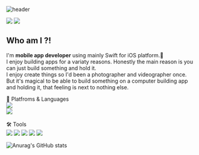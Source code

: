 ![header](https://capsule-render.vercel.app/api?type=rounded&color=timeGradient&text=Welcome%20to%20Dowon's%20GitHub%20👋&animation=twinkling&fontSize=40&fontAlignY=50&fontAlign=50&height=180)

<a href="" target="_blank"><img src="https://img.shields.io/badge/dowoniscool@yahoo.com-6001D2?style=flat-square&logo=yahoo&logoColor=FFFFFF"/></a>
<a href="https://www.linkedin.com/in/dodinoyo150/" target="_blank"><img src="https://img.shields.io/badge/Dowon Kim-0A66C2?style=flat-square&logo=LinkedIn&logoColor=FFFFFF"/></a>
## Who am I ?! 
I'm **mobile app developer** using mainly Swift for iOS platform.🚀
</br>
I enjoy building apps for a variaty reasons. Honestly the main reason is you can just build something and hold it.
</br>
I enjoy create things so I'd been a photographer and videographer once.
</br>
But it's magical to be able to build something on a computer building app and holding it, that feeling is next to nothing else.

🦾 Platfroms & Languages
</br>
<a href="" target="_blank"><img src="https://img.shields.io/badge/iOS-000000?style=flat-square&logo=iOS&logoColor=FFFFFF"/></a>
</br>
<a href="" target="_blank"><img src="https://img.shields.io/badge/Swift-FC8019?style=flat-square&logo=Swift&logoColor=F05138"/></a>
</br>
</br>
🛠️ Tools
</br>
<a href="" target="_blank"><img src="https://img.shields.io/badge/Xcode-147EFB?style=flat-square&logo=Xcode&logoColor=FFFFFF"/></a>
<a href="" target="_blank"><img src="https://img.shields.io/badge/Git-F05032?style=flat-square&logo=Git&logoColor=FFFFFF"/></a>
<a href="" target="_blank"><img src="https://img.shields.io/badge/Sourecetree-0052CC?style=flat-square&logo=Sourcetree&logoColor=FFFFFF"/></a>
<a href="" target="_blank"><img src="https://img.shields.io/badge/Firebse-FFCA28?style=flat-square&logo=Firebase&logoColor=000000"/></a>
<a href="" target="_blank"><img src="https://img.shields.io/badge/iTerm2-06D6A9?style=flat-square&logo=iTerm2&logoColor=000000"/></a>

![Anurag's GitHub stats](https://github-readme-stats.vercel.app/api?username=dodiforth&show_icons=true&theme=radical)


<!--
**dodiforth/dodiforth** is a ✨ _special_ ✨ repository because its `README.md` (this file) appears on your GitHub profile.

Here are some ideas to get you started:

- 🔭 I’m currently working on ...
- 🌱 I’m currently learning ...
- 👯 I’m looking to collaborate on ...
- 🤔 I’m looking for help with ...
- 💬 Ask me about ...
- 📫 How to reach me: ...
- 😄 Pronouns: ...
- ⚡ Fun fact: ...
-->
